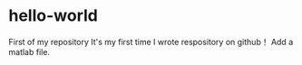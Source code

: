 # hello-world
First of my repository
It's my first time I wrote respository on github！
Add a matlab file.
